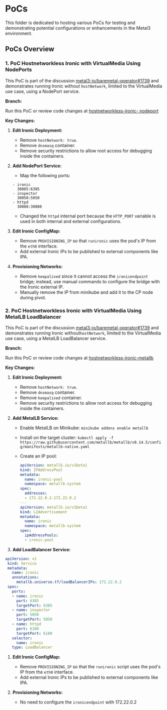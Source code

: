 # PoCs

This folder is dedicated to hosting various PoCs for testing and demonstrating
potential configurations or enhancements in the Metal3 environment.

## PoCs Overview

### 1. PoC Hostnetworkless Ironic with VirtualMedia Using NodePorts

This PoC is part of the discussion [metal3-io/baremetal-operator#1739](https://github.com/metal3-io/baremetal-operator/discussions/1739)
and demonstrates running Ironic without `hostNetwork`, limited to the VirtualMedia
use case, using a NodePort service.

**Branch:**

Run this PoC or review code changes at [hostnetworkless-ironic-
nodeport](https://github.com/Nordix/metal3-dev-env/tree/test-svc-nodePort/mboukhalfa)

**Key Changes:**

1. **Edit Ironic Deployment:**

   - Remove `hostNetwork: true`.
   - Remove `dnsmasq` container.
   - Remove security restrictions to allow root access for debugging inside
   the containers.

1. **Add NodePort Service:**

   - Map the following ports:

   ```pseudocode
   - ironic
     30085:6385
   - inspector
     30050:5050
   - httpd
     30080:30080
   ```

   - Changed the `httpd` internal port because the `HTTP_PORT` variable is used
   in both internal and external configurations.

1. **Edit Ironic ConfigMap:**

   - Remove `PROVISIONING_IP` so that `runironic` uses the pod's IP from the
   `eth0` interface.
   - Add external Ironic IPs to be published to external components like IPA.

1. **Provisioning Networks:**

   - Remove `keepalived` since it cannot access the `ironicendpoint` bridge; instead,
   use manual commands to configure the bridge with the Ironic external IP.
   - Manually remove the IP from minikube and add it to the CP node during pivot.

### 2. PoC Hostnetworkless Ironic with VirtualMedia Using MetalLB LoadBalancer

This PoC is part of the discussion [metal3-io/baremetal-operator#1739](https://github.com/metal3-io/baremetal-operator/discussions/1739)
and demonstrates running Ironic without`hostNetwork`, limited to the
VirtualMedia use case, using a MetalLB LoadBalancer service.

**Branch:**

Run this PoC or review code changes at [hostnetworkless-ironic-metallb](https://github.com/Nordix/metal3-dev-env/tree/PoC-lb-ironic/mohammed)

**Key Changes:**

1. **Edit Ironic Deployment:**

   - Remove `hostNetwork: true`.
   - Remove `dnsmasq` container.
   - Remove `keepalived` container.
   - Remove security restrictions to allow root access for debugging inside
   the containers.

1. **Add MetalLB Service:**

   - Enable MetalLB on Minikube: `minikube addons enable metallb`
   - Install on the target cluster: `kubectl apply -f https://raw.githubusercontent.com/metallb/metallb/v0.14.5/config/manifests/metallb-native.yaml`
   - Create an IP pool:

       ```yaml
       apiVersion: metallb.io/v1beta1
       kind: IPAddressPool
       metadata:
         name: ironic-pool
         namespace: metallb-system
       spec:
         addresses:
         - 172.22.0.2-172.22.0.2
       ---
       apiVersion: metallb.io/v1beta1
       kind: L2Advertisement
       metadata:
         name: ironic
         namespace: metallb-system
       spec:
         ipAddressPools:
         - ironic-pool
       ```

1. **Add LoadBalancer Service:**

  ```yaml
  apiVersion: v1
   kind: Service
   metadata:
     name: ironic
     annotations:
       metallb.universe.tf/loadBalancerIPs: 172.22.0.2
   spec:
     ports:
     - name: ironic
       port: 6385
       targetPort: 6385
     - name: inspector
       port: 5050
       targetPort: 5050
     - name: httpd
       port: 6180
       targetPort: 6180
     selector:
       name: ironic
     type: LoadBalancer
  ```

1. **Edit Ironic ConfigMap:**

   - Remove `PROVISIONING_IP` so that the `runironic` script uses the pod's
   IP from the `eth0` interface.
   - Add external Ironic IPs to be published to external components like IPA.

1. **Provisioning Networks:**

   - No need to configure the `ironicendpoint` with 172.22.0.2
